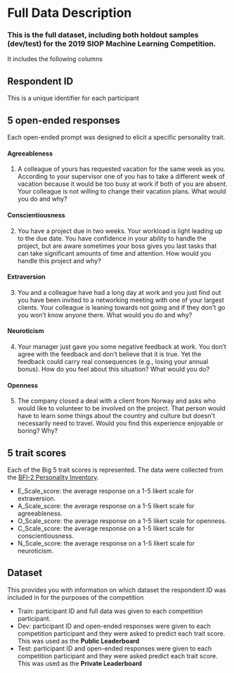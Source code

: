 # Full Data Description

### This is the full dataset, including both holdout samples (dev/test) for the 2019 SIOP Machine Learning Competition.

It includes the following columns

## Respondent ID
This is a unique identifier for each participant

## 5 open-ended responses

Each open-ended prompt was designed to elicit a specific personality trait.

#### Agreeableness
1. A colleague of yours has requested vacation for the same week as you. According to your supervisor one of you has to take a different week of vacation because it would be too busy at work if both of you are absent. Your colleague is not willing to change their vacation plans. What would you do and why? 
#### Conscientiousness
2. You have a project due in two weeks. Your workload is light leading up to the due date. You have confidence in your ability to handle the project, but are aware sometimes your boss gives you last tasks that can take significant amounts of time and attention. How would you handle this project and why?
#### Extraversion
3. You and a colleague have had a long day at work and you just find out you have been invited to a networking meeting with one of your largest clients. Your colleague is leaning towards not going and if they don't go you won’t know anyone there. What would you do and why? 
#### Neuroticism
4. Your manager just gave you some negative feedback at work. You don’t agree with the feedback and don’t believe that it is true. Yet the feedback could carry real consequences (e.g., losing your annual bonus). How do you feel about this situation? What would you do? 
#### Openness
5. The company closed a deal with a client from Norway and asks who would like to volunteer to be involved on the project. That person would have to learn some things about the country and culture but doesn't necessarily need to travel. Would you find this experience enjoyable or boring? Why?


## 5 trait scores

Each of the Big 5 trait scores is represented. The data were collected from the [BFI-2 Personality Inventory](http://www.colby.edu/psych/wp-content/uploads/sites/50/2013/08/bfi2-form.pdf). 

- E_Scale_score: the average response on a 1-5 likert scale for extraversion.
- A_Scale_score: the average response on a 1-5 likert scale for agreeableness.
- O_Scale_score: the average response on a 1-5 likert scale for openness.
- C_Scale_score: the average response on a 1-5 likert scale for conscientiousness.
- N_Scale_score: the average response on a 1-5 likert scale for neuroticism.

## Dataset

This provides you with information on which dataset the respondent ID was included in for the purposes of the competition 

- Train: participant ID and full data was given to each competition participant.
- Dev: participant ID and open-ended responses were given to each competition participant and they were asked to predict each trait score. This was used as the **Public Leaderboard**
- Test: participant ID and open-ended responses were given to each competition participant and they were asked predict each trait score. This was used as the **Private Leaderboard**
